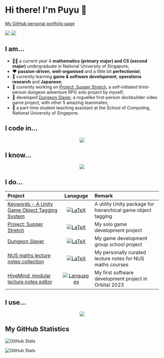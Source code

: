 # Hi there! I'm Puyu 👋

[My GitHub personal portfolio page](https://z-puyu.github.io/)

[<img src="https://img.shields.io/badge/Gmail-D14836?style=for-the-badge&logo=gmail&logoColor=white"/>](mailto:zpyzhangpuyu@gmail.com)
[<img src="https://img.shields.io/badge/LinkedIn-0077B5?style=for-the-badge&logo=linkedin&logoColor=white"/>](https://www.linkedin.com/in/zhang-puyu-b86491319/)

## I am...

- 🧑‍🎓 a current year 4 **mathematics (primary major) and CS (second major)** undergraduate in National University of Singapore;
- ❤️ **passion-driven**, **well-organised** and a little bit **perfectionist**;
- 🌱 currently learning **game & software development**, **operations research** and **Japanese**;
- 🔭 currently working on [Project: Supper Stretch](https://github.com/Z-Puyu/Project-Supper-Stretch), a self-initiated third-person dungeon adventure RPG solo project by myself;
- 🔭 developed [Dungeon Slayer](https://github.com/Z-Puyu/CS3247_Project), a roguelike first-person deckbuilder video game project, with other 5 amazing teammates;
- 📖 a part-time student teaching assistant at the School of Computing, National University of Singapore.

## I code in...

<p align="center">
  <a href="https://skillicons.dev">
    <img src="https://skillicons.dev/icons?i=cs,cpp,c,java,js,ts" />
  </a>
</p>

## I know...

<p align="center">
  <a href="https://skillicons.dev">
    <img src="https://skillicons.dev/icons?i=css,firebase,godot,html,latex,ps,react,unity,unreal" />
  </a>
</p>

## I do...

| Project | Lanaguge | Remark |
|:--------|:--------:|:-------|
| [Keywords - A Unity Game Object Tagging System](https://github.com/Z-Puyu/Keywords-A-Unity-Tagging-System) | [![LaTeX](https://skillicons.dev/icons?i=cs)](https://skillicons.dev) | A utility Unity package for hierarchical game object tagging |
| [Project: Supper Stretch](https://github.com/Z-Puyu/Project-Supper-Stretch) | [![LaTeX](https://skillicons.dev/icons?i=cs)](https://skillicons.dev) | My solo game development project |
| [Dungeon Slayer](https://github.com/Z-Puyu/CS3247_Project) | [![LaTeX](https://skillicons.dev/icons?i=cpp)](https://skillicons.dev) | My game development group school project |
| [NUS maths lecture notes collection](https://github.com/Z-Puyu/lecture-notes) | [![LaTeX](https://skillicons.dev/icons?i=latex)](https://skillicons.dev) | My personally curated lecture notes for NUS maths courses |
| [HiveMind: modular lecture notes editor](https://github.com/Z-Puyu/hive-mind) | [![Languages](https://skillicons.dev/icons?i=js,ts)](https://skillicons.dev) | My first software development project in Orbital 2023 |

## I use...

<p align="center">
  <a href="https://skillicons.dev">
    <img src="https://skillicons.dev/icons?i=rider,idea,vscode,visualstudio" />
  </a>
</p>

## My GitHub Statistics
![GitHub Stats](https://github-readme-stats.vercel.app/api?username=Z-Puyu&theme=onedark&show_icons=true&hide_border=true&count_private=true)

![GitHub Stats](https://github-readme-stats.vercel.app/api/top-langs/?username=Z-Puyu&theme=onedark&show_icons=true&hide_border=true&layout=compact)
